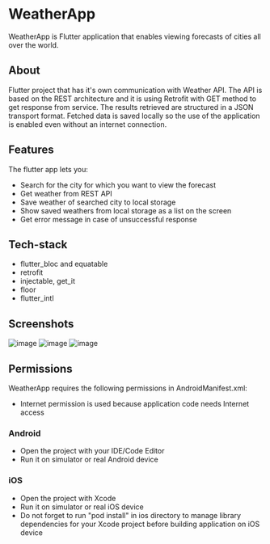 # WeatherApp
WeatherApp is Flutter application that enables viewing forecasts of cities all over the world.

## About
Flutter project that has it's own communication with Weather API. The API is based on the REST architecture and it is using Retrofit with GET method to get response from service. The results retrieved are structured in a JSON transport format. Fetched data is saved locally so the use of the application is enabled even without an internet connection.

## Features
The flutter app lets you:

- Search for the city for which you want to view the forecast
- Get weather from REST API
- Save weather of searched city to local storage
- Show saved weathers from local storage as a list on the screen
- Get error message in case of unsuccessful response

## Tech-stack
- flutter_bloc and equatable
- retrofit
- injectable, get_it
- floor
- flutter_intl

## Screenshots
![image](https://user-images.githubusercontent.com/75457058/160285900-c63a9bef-e215-4c2e-a5f0-caebac9aec2a.png)
![image](https://user-images.githubusercontent.com/75457058/160285890-2e636208-bf67-42b6-9b7d-5bade82f5054.png)
![image](https://user-images.githubusercontent.com/75457058/160286040-f13d87e1-0133-40f1-8832-71e938e47f2f.png)

## Permissions
WeatherApp requires the following permissions in AndroidManifest.xml:

- Internet permission is used because application code needs Internet access

### Android
- Open the project with your IDE/Code Editor
- Run it on simulator or real Android device

### iOS
- Open the project with Xcode
- Run it on simulator or real iOS device
- Do not forget to run "pod install" in ios directory to manage library dependencies for your Xcode project before building application on iOS device
